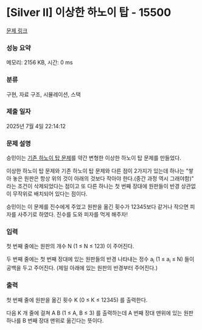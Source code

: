 # [Silver II] 이상한 하노이 탑 - 15500 

[문제 링크](https://www.acmicpc.net/problem/15500) 

### 성능 요약

메모리: 2156 KB, 시간: 0 ms

### 분류

구현, 자료 구조, 시뮬레이션, 스택

### 제출 일자

2025년 7월 4일 22:14:12

### 문제 설명

<p>승민이는 <a href="https://www.acmicpc.net/problem/11729">기존 하노이 탑 문제</a>를 약간 변형한 이상한 하노이 탑 문제를 만들었다.</p>

<p>이상한 하노이 탑 문제와 기존 하노이 탑 문제와 다른 점이 2가지가 있는데 하나는 "쌓아 놓은 원판은 항상 위의 것이 아래의 것보다 작아야 한다.(중간 과정 역시 그래야함)" 라는 조건이 삭제되었다는 점이고 또 다른 하나는 첫 번째 장대에 원판들이 반경 상관없이 무작위로 배치되어 있다는 점이다.</p>

<p>승민이는 이 문제를 진수에게 주었고 원판을 옮긴 횟수가 12345보다 같거나 작으면 피자를 사주기로 하였다. 진수를 도와 피자를 먹게 해주자!</p>

### 입력 

 <p>첫 번째 줄에는 원판의 개수 N (1 ≤ N ≤ 123) 이 주어진다.</p>

<p>두 번째 줄에는 첫 번째 장대에 있는 원판들의 반경 나타내는 정수 a<sub>i</sub> (1 ≤ a<sub>i</sub> ≤ N) 들이 공백을 두고 주어진다. (제일 아래에 있는 원판의 반경부터 주어진다.)</p>

### 출력 

 <p>첫 번째 줄에 원판을 옮긴 횟수 K (0 ≤ K ≤ 12345) 를 출력한다.</p>

<p>다음 K 개 줄에 걸쳐 A B (1 ≤ A, B ≤ 3) 를 출력하는데 A 번째 장대 맨위에 있는 원판 하나를 B 번째 장대 맨위로 옮긴다는 뜻이다.</p>

